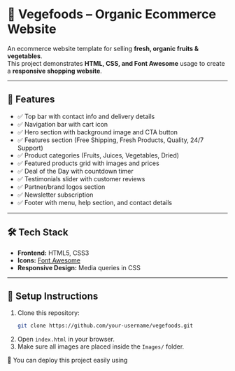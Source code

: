 # 🌱 Vegefoods – Organic Ecommerce Website  

An ecommerce website template for selling **fresh, organic fruits & vegetables**.  
This project demonstrates **HTML, CSS, and Font Awesome** usage to create a **responsive shopping website**.  

---

## 📌 Features  

- ✅ Top bar with contact info and delivery details  
- ✅ Navigation bar with cart icon  
- ✅ Hero section with background image and CTA button  
- ✅ Features section (Free Shipping, Fresh Products, Quality, 24/7 Support)  
- ✅ Product categories (Fruits, Juices, Vegetables, Dried)  
- ✅ Featured products grid with images and prices  
- ✅ Deal of the Day with countdown timer  
- ✅ Testimonials slider with customer reviews  
- ✅ Partner/brand logos section  
- ✅ Newsletter subscription  
- ✅ Footer with menu, help section, and contact details  

---

## 🛠️ Tech Stack  

- **Frontend:** HTML5, CSS3  
- **Icons:** [Font Awesome](https://fontawesome.com)  
- **Responsive Design:** Media queries in CSS  

---


## 🚀 Setup Instructions  

1. Clone this repository:  
   ```bash
   git clone https://github.com/your-username/vegefoods.git
   ```
2. Open `index.html` in your browser.  
3. Make sure all images are placed inside the `Images/` folder.  

🔗 You can deploy this project easily using 
